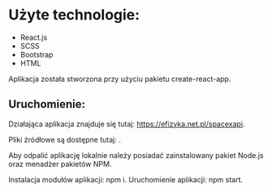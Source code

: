 # Użyte technologie:

- React.js
- SCSS
- Bootstrap
- HTML

Aplikacja została stworzona przy użyciu pakietu create-react-app.

## Uruchomienie:

Działająca aplikacja znajduje się tutaj: https://efizyka.net.pl/spacexapi.

Pliki źródłowe są dostępne tutaj: <Link>.

Aby odpalić aplikację lokalnie należy posiadać zainstalowany pakiet Node.js oraz menadżer pakietów NPM.

Instalacja modułów aplikacji: npm i.
Uruchomienie aplikacji: npm start.

